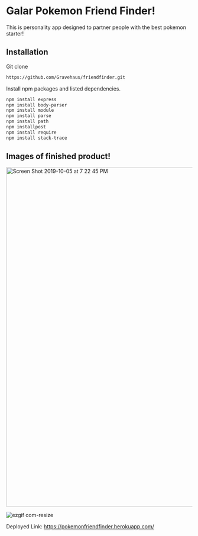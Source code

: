 # Galar Pokemon Friend Finder!

This is personality app designed to partner people with the best pokemon starter!

## Installation

Git clone
```bash
https://github.com/Gravehaus/friendfinder.git
```
Install npm packages and listed dependencies.
```bash
npm install express
npm install body-parser
npm install module
npm install parse
npm install path
npm installpost
npm install require
npm install stack-trace
```



## Images of finished product!


<img width="918" alt="Screen Shot 2019-10-05 at 7 22 45 PM" src="https://user-images.githubusercontent.com/54043578/66263530-0b80f200-e7a9-11e9-965a-7015083cfc49.png">


![ezgif com-resize](https://user-images.githubusercontent.com/54043578/66263548-89dd9400-e7a9-11e9-9bc1-9a6746ee29d0.gif)

Deployed Link:
https://pokemonfriendfinder.herokuapp.com/

